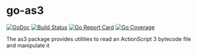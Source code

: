 # go-as3

[![GoDoc](https://godoc.org/github.com/Kelvyne/as3?status.svg)](https://godoc.org/github.com/Kelvyne/as3)
[![Build Status](https://travis-ci.org/Kelvyne/as3.svg?branch=master)](https://travis-ci.org/Kelvyne/as3)
[![Go Report Card](https://goreportcard.com/badge/github.com/kelvyne/as3)](https://goreportcard.com/report/github.com/kelvyne/as3)
[![Go Coverage](http://gocover.io/_badge/github.com/kelvyne/as3)](https://gocover.io/github.com/kelvyne/as3)


The as3 package provides utilities to read an ActionScript 3 bytecode file and manipulate it